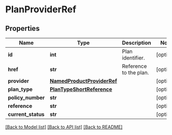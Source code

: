 # PlanProviderRef

## Properties
Name | Type | Description | Notes
------------ | ------------- | ------------- | -------------
**id** | **int** | Plan identifier. | [optional] 
**href** | **str** | Reference to the plan. | [optional] 
**provider** | [**NamedProductProviderRef**](NamedProductProviderRef.md) |  | [optional] 
**plan_type** | [**PlanTypeShortReference**](PlanTypeShortReference.md) |  | [optional] 
**policy_number** | **str** |  | [optional] 
**reference** | **str** |  | [optional] 
**current_status** | **str** |  | [optional] 

[[Back to Model list]](../README.md#documentation-for-models) [[Back to API list]](../README.md#documentation-for-api-endpoints) [[Back to README]](../README.md)

